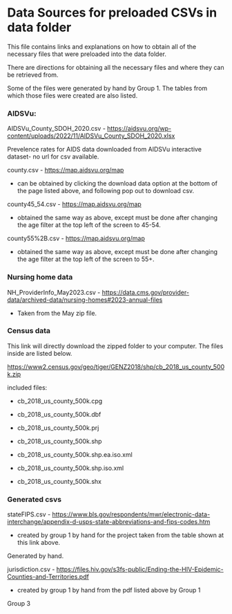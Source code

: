 # Data Sources for preloaded CSVs in data folder

This file contains links and explanations on how to obtain all of the necessary files that were preloaded into the data folder.

There are directions for obtaining all the necessary files and where they can be retrieved from.

Some of the files were generated by hand by Group 1. The tables from which those files were created are also listed.

### AIDSVu:
 
AIDSVu_County_SDOH_2020.csv - https://aidsvu.org/wp-content/uploads/2022/11/AIDSVu_County_SDOH_2020.xlsx

Prevelence rates for AIDS data downloaded from AIDSVu interactive dataset- no url
for csv available.

county.csv - https://map.aidsvu.org/map
- can be obtained by clicking the download data option at the bottom of the page listed above, and following pop out to download csv.

county45_54.csv - https://map.aidsvu.org/map
- obtained the same way as above, except must be done after changing the age filter at the top left of the screen to 45-54.

county55%2B.csv - https://map.aidsvu.org/map
- obtained the same way as above, except must be done after changing the age filter at the top left of the screen to 55+.

### Nursing home data

NH_ProviderInfo_May2023.csv - https://data.cms.gov/provider-data/archived-data/nursing-homes#2023-annual-files
- Taken from the May zip file.


### Census data

This link will directly download the zipped folder to your computer. 
The files inside are listed below.

https://www2.census.gov/geo/tiger/GENZ2018/shp/cb_2018_us_county_500k.zip

included files:

- cb_2018_us_county_500k.cpg

- cb_2018_us_county_500k.dbf

- cb_2018_us_county_500k.prj

- cb_2018_us_county_500k.shp

- cb_2018_us_county_500k.shp.ea.iso.xml

- cb_2018_us_county_500k.shp.iso.xml

- cb_2018_us_county_500k.shx


### Generated csvs

stateFIPS.csv - https://www.bls.gov/respondents/mwr/electronic-data-interchange/appendix-d-usps-state-abbreviations-and-fips-codes.htm

- created by group 1 by hand for the project taken from the table shown at this link above.

Generated by hand.

jurisdiction.csv - https://files.hiv.gov/s3fs-public/Ending-the-HIV-Epidemic-Counties-and-Territories.pdf

- created by group 1 by hand from the pdf listed above by Group 1


Group 3